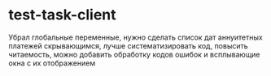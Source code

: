 # test-task-client
Убрал глобальные переменные, нужно сделать список дат аннуитетных платежей скрывающимся, лучше систематизировать код, повысить читаемость, можно добавить обработку кодов ошибок и всплывающие окна с их отображением
